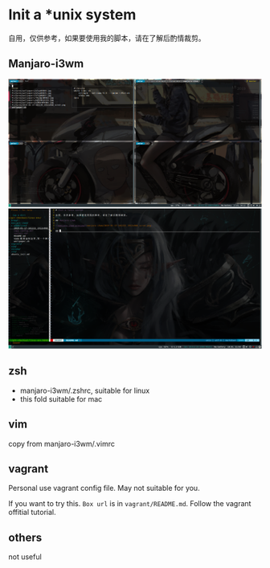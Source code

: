 # Init a *unix system

自用，仅供参考，如果要使用我的脚本，请在了解后酌情裁剪。

## Manjaro-i3wm

![manjaro-i3wm-terminal-preview](manjaro-i3wm/2019-01-17-161222_1912x968_scrot.png)
![manjaro-i3wm-vim-preview](manjaro-i3wm/2019-01-18-115043_1744x967_scrot.png)

## zsh

- manjaro-i3wm/.zshrc, suitable for linux
- this fold suitable for mac

## vim

copy from manjaro-i3wm/.vimrc

## vagrant

Personal use vagrant config file. May not suitable for you.

If you want to try this. `Box url` is in `vagrant/README.md`. Follow the vagrant offitial tutorial.

## others

not useful
